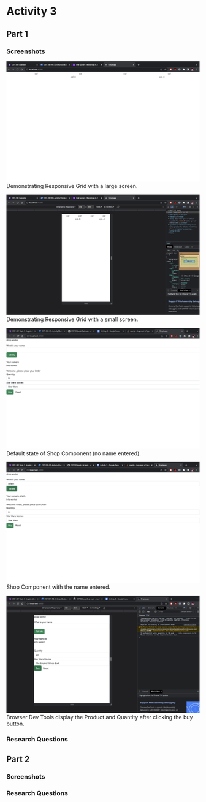 # Activity 3
## Part 1
### Screenshots
![Responsive_grid_large_screen](responsive-grid-1.png)
Demonstrating Responsive Grid with a large screen.

![Responsive_grid_small_screen](responsive-grid-2.png)
Demonstrating Responsive Grid with a small screen.

![Default_Shop_component](DefaultShop.png)
Default state of Shop Component (no name entered).

![Shop_component_wName](NameShop.png)
Shop Component with the name entered.

![Product_Quantity_on_buy](OnSubmitResult.png)
Browser Dev Tools display the Product and Quantity after clicking the buy button.
### Research Questions

## Part 2
### Screenshots

### Research Questions
